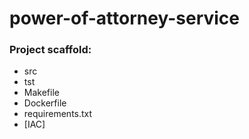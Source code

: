 # power-of-attorney-service

### Project scaffold:
 - src
 - tst
 - Makefile
 - Dockerfile
 - requirements.txt
 - [IAC]
